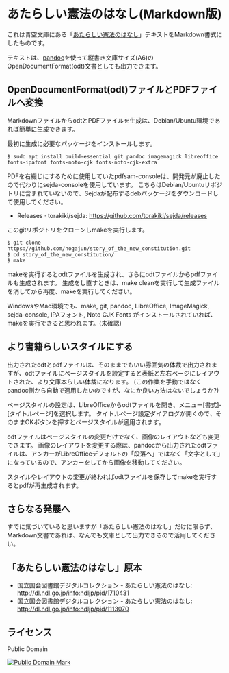 # あたらしい憲法のはなし(Markdown版)

これは青空文庫にある「[あたらしい憲法のはなし](http://www.aozora.gr.jp/cards/001128/card43037.html)」テキストをMarkdown書式にしたものです。

テキストは、[pandoc](http://pandoc.org/)を使って縦書き文庫サイズ(A6)のOpenDocumentFormat(odt)文書としても出力できます。

## OpenDocumentFormat(odt)ファイルとPDFファイルへ変換

MarkdownファイルからodtとPDFファイルを生成は、Debian/Ubuntu環境であれば簡単に生成できます。

最初に生成に必要なパッケージをインストールします。

    $ sudo apt install build-essential git pandoc imagemagick libreoffice fonts-ipafont fonts-noto-cjk fonts-noto-cjk-extra

PDFを右綴じにするために使用していたpdfsam-consoleは、開発元が廃止したので代わりにsejda-consoleを使用しています。
こちらはDebian/Ubuntuリポジトリに含まれていないので、Sejdaが配布するdebパッケージをダウンロードして使用してください。

* Releases · torakiki/sejda: <https://github.com/torakiki/sejda/releases>

このgitリポジトリをクローンしmakeを実行します。

    $ git clone https://github.com/nogajun/story_of_the_new_constitution.git
    $ cd story_of_the_new_constitution/
    $ make

makeを実行するとodtファイルを生成され、さらにodtファイルからpdfファイルも生成されます。
生成をし直すときは、make cleanを実行して生成ファイルを消してから再度、makeを実行してください。

WindowsやMac環境でも、make, git, pandoc, LibreOffice, ImageMagick, sejda-console, IPAフォント, Noto CJK Fonts がインストールされていれば、makeを実行できると思われます。(未確認)

## より書籍らしいスタイルにする

出力されたodtとpdfファイルは、そのままでもいい雰囲気の体裁で出力されますが、odtファイルにページスタイルを設定すると表紙と左右ページにレイアウトされた、より文庫本らしい体裁になります。
(この作業を手動ではなくpandoc側から自動で適用したいのですが、なにか良い方法はないでしょうか?)

ページスタイルの設定は、LibreOfficeからodtファイルを開き、メニュー[書式]-[タイトルページ]を選択します。
タイトルページ設定ダイアログが開くので、そのままOKボタンを押すとページスタイルが適用されます。

odtファイルはページスタイルの変更だけでなく、画像のレイアウトなども変更できます。
画像のレイアウトを変更する際は、pandocから出力されたodtファイルは、アンカーがLibreOfficeデフォルトの「段落へ」ではなく「文字として」になっているので、アンカーをしてから画像を移動してください。

スタイルやレイアウトの変更が終わればodtファイルを保存してmakeを実行するとpdfが再生成されます。

## さらなる発展へ

すでに気づいていると思いますが「あたらしい憲法のはなし」だけに限らず、Markdown文書であれば、なんでも文庫として出力できるので活用してください。

## 「あたらしい憲法のはなし」原本

* 国立国会図書館デジタルコレクション - あたらしい憲法のはなし: <http://dl.ndl.go.jp/info:ndljp/pid/1710431>
* 国立国会図書館デジタルコレクション - あたらしい憲法のはなし: <http://dl.ndl.go.jp/info:ndljp/pid/1113070>

## ライセンス

Public Domain

[![Public Domain Mark](http://i.creativecommons.org/p/mark/1.0/88x31.png)](http://creativecommons.org/publicdomain/mark/1.0/)